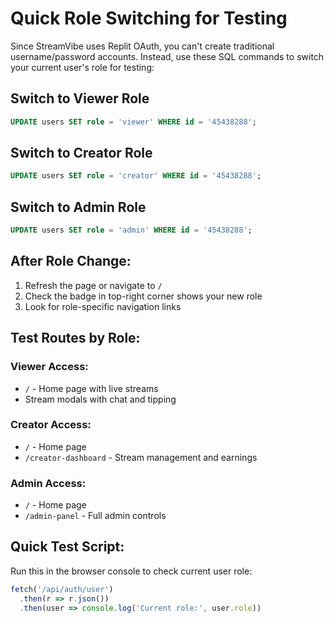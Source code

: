# Quick Role Switching for Testing

Since StreamVibe uses Replit OAuth, you can't create traditional username/password accounts. Instead, use these SQL commands to switch your current user's role for testing:

## Switch to Viewer Role
```sql
UPDATE users SET role = 'viewer' WHERE id = '45438288';
```

## Switch to Creator Role  
```sql
UPDATE users SET role = 'creator' WHERE id = '45438288';
```

## Switch to Admin Role
```sql
UPDATE users SET role = 'admin' WHERE id = '45438288';
```

## After Role Change:
1. Refresh the page or navigate to `/`
2. Check the badge in top-right corner shows your new role
3. Look for role-specific navigation links

## Test Routes by Role:

### Viewer Access:
- `/` - Home page with live streams
- Stream modals with chat and tipping

### Creator Access: 
- `/` - Home page
- `/creator-dashboard` - Stream management and earnings

### Admin Access:
- `/` - Home page  
- `/admin-panel` - Full admin controls

## Quick Test Script:
Run this in the browser console to check current user role:
```javascript
fetch('/api/auth/user')
  .then(r => r.json())
  .then(user => console.log('Current role:', user.role))
```